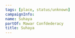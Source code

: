 ```yaml
---
tags: [place, status/unknown]
campaignInfo:
name: Suhaya
partOf: Mawar Confdederacy
title: Suhaya
---
```


